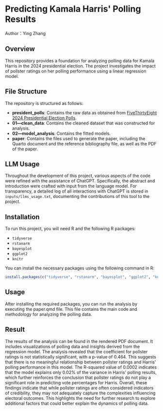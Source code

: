 # Predicting Kamala Harris' Polling Results
Author：Ying Zhang

## Overview
This repository provides a foundation for analyzing polling data for Kamala Harris in the 2024 presidential election. The project investigates the impact of pollster ratings on her polling performance using a linear regression model. 

## File Structure
The repository is structured as follows:
- **president_polls**: Contains the raw data as obtained from [FiveThirtyEight 2024 Presidential Election Polls](https://projects.fivethirtyeight.com/polls/president-general/2024/national/).
- **01—clean_data**: Contains the cleaned dataset that was constructed for analysis.
- **02—model_analysis**: Contains the fitted models.
- **paper**: Contains the files used to generate the paper, including the Quarto document and the reference bibliography file, as well as the PDF of the paper.

## LLM Usage
Throughout the development of this project, various aspects of the code were refined with the assistance of ChatGPT. Specifically, the abstract and introduction were crafted with input from the language model. For transparency, a detailed log of all interactions with ChatGPT is stored in `inputs/llms_usage.txt`, documenting the contributions of this tool to the project.

## Installation
To run this project, you will need R and the following R packages:
- `tidyverse`
- `rstanarm`
- `bayesplot`
- `ggplot2`
- `knitr`

You can install the necessary packages using the following command in R:
```R
install.packages(c("tidyverse", "rstanarm", "bayesplot", "ggplot2", "knitr"))
```

## Usage
After installing the required packages, you can run the analysis by executing the paper.qmd file. This file contains the main code and methodology for analyzing the polling data.

## Result
The results of the analysis can be found in the rendered PDF document. It includes visualizations of polling data and insights derived from the regression model. The analysis revealed that the coefficient for pollster ratings is not statistically significant, with a p-value of 0.464. This suggests that there is no meaningful relationship between pollster ratings and Harris' polling performance in this model. The R-squared value of 0.0002 indicates that the model explains only 0.02% of the variance in Harris' polling results, which further reinforces the conclusion that pollster ratings do not play a significant role in predicting vote percentages for Harris. Overall, these findings indicate that while pollster ratings are often considered indicators of credibility, they may not adequately capture the complexities influencing electoral outcomes. This highlights the need for further research to explore additional factors that could better explain the dynamics of polling data.



